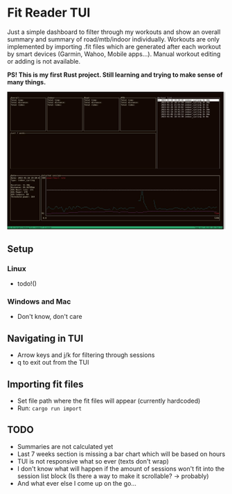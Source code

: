 # Fit Reader TUI
Just a simple dashboard to filter through my workouts and show an overall summary and summary of road/mtb/indoor individually. Workouts are only implemented by importing .fit files which are generated after each workout by smart devices (Garmin, Wahoo, Mobile apps...). Manual workout editing or adding is not available.

**PS! This is my first Rust project. Still learning and trying to make sense of many things.**

![image](/images/tui.jpg)

## Setup
### Linux
- todo!()

### Windows and Mac
- Don't know, don't care

## Navigating in TUI
- Arrow keys and j/k for filtering through sessions
- q to exit out from the TUI

## Importing fit files
- Set file path where the fit files will appear (currently hardcoded)
- Run: `cargo run import`

## TODO
- Summaries are not calculated yet
- Last 7 weeks section is missing a bar chart which will be based on hours
- TUI is not responsive what so ever (texts don't wrap)
- I don't know what will happen if the amount of sessions won't fit into the session list block (Is there a way to make it scrollable? -> probably) 
- And what ever else I come up on the go...
